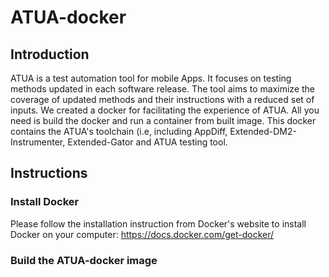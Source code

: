 # ATUA-docker

## Introduction
ATUA is a test automation tool for mobile Apps. It focuses on testing methods updated in each software release. The tool aims to maximize the coverage of updated methods and their instructions with a reduced set of inputs. We created a docker for facilitating the experience of ATUA. All you need is build the docker and run a container from built image. This docker contains the ATUA's toolchain (i.e, including AppDiff, Extended-DM2-Instrumenter, Extended-Gator and ATUA testing tool.
## Instructions
### Install Docker
Please follow the installation instruction from Docker's website to install Docker on your computer: https://docs.docker.com/get-docker/
### Build the ATUA-docker image


